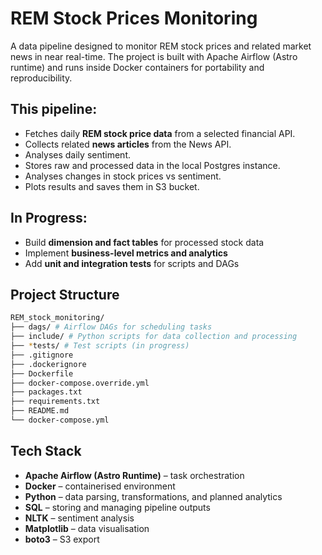 # REM Stock Prices Monitoring
A data pipeline designed to monitor REM stock prices and related market news in near real-time.
The project is built with Apache Airflow (Astro runtime) and runs inside Docker containers for portability and reproducibility.

## This pipeline:
- Fetches daily **REM stock price data** from a selected financial API.
- Collects related **news articles** from the News API.
- Analyses daily sentiment.
- Stores raw and processed data in the local Postgres instance.
- Analyses changes in stock prices vs sentiment.
- Plots results and saves them in S3 bucket.

## In Progress:
- Build **dimension and fact tables** for processed stock data
- Implement **business-level metrics and analytics**
- Add **unit and integration tests** for scripts and DAGs

## Project Structure
```bash
REM_stock_monitoring/
├── dags/ # Airflow DAGs for scheduling tasks
├── include/ # Python scripts for data collection and processing
├── *tests/ # Test scripts (in progress)
├── .gitignore
├── .dockerignore
├── Dockerfile
├── docker-compose.override.yml
├── packages.txt
├── requirements.txt
├── README.md
└── docker-compose.yml
```

## Tech Stack
- **Apache Airflow (Astro Runtime)** – task orchestration
- **Docker** – containerised environment
- **Python** – data parsing, transformations, and planned analytics
- **SQL** – storing and managing pipeline outputs
- **NLTK** – sentiment analysis
- **Matplotlib** – data visualisation
- **boto3** – S3 export
